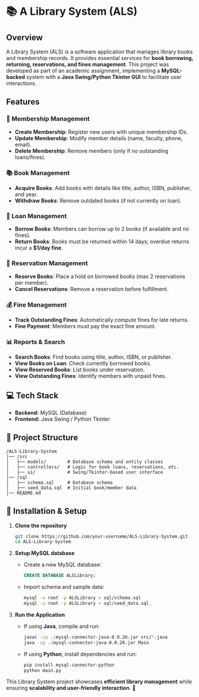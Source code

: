 # 📚 A Library System (ALS)

## Overview
A Library System (ALS) is a software application that manages library books and membership records. It provides essential services for **book borrowing, returning, reservations, and fines management**. This project was developed as part of an academic assignment, implementing a **MySQL-backed** system with a **Java Swing/Python Tkinter GUI** to facilitate user interactions.

## Features
### 📌 Membership Management
- **Create Membership**: Register new users with unique membership IDs.
- **Update Membership**: Modify member details (name, faculty, phone, email).
- **Delete Membership**: Remove members (only if no outstanding loans/fines).

### 📚 Book Management
- **Acquire Books**: Add books with details like title, author, ISBN, publisher, and year.
- **Withdraw Books**: Remove outdated books (if not currently on loan).

### 🔄 Loan Management
- **Borrow Books**: Members can borrow up to 2 books (if available and no fines).
- **Return Books**: Books must be returned within 14 days; overdue returns incur a **$1/day fine**.

### 🔖 Reservation Management
- **Reserve Books**: Place a hold on borrowed books (max 2 reservations per member).
- **Cancel Reservations**: Remove a reservation before fulfillment.

### 💰 Fine Management
- **Track Outstanding Fines**: Automatically compute fines for late returns.
- **Fine Payment**: Members must pay the exact fine amount.

### 📊 Reports & Search
- **Search Books**: Find books using title, author, ISBN, or publisher.
- **View Books on Loan**: Check currently borrowed books.
- **View Reserved Books**: List books under reservation.
- **View Outstanding Fines**: Identify members with unpaid fines.

## 💻 Tech Stack
- **Backend:** MySQL (Database)
- **Frontend:** Java Swing / Python Tkinter

## 📂 Project Structure
```
/ALS-Library-System
│── /src
│   ├── models/        # Database schema and entity classes
│   ├── controllers/   # Logic for book loans, reservations, etc.
│   ├── ui/            # Swing/Tkinter-based user interface
│── /sql
│   ├── schema.sql     # Database schema
│   ├── seed_data.sql  # Initial book/member data
│── README.md
```

## 🚀 Installation & Setup
1. **Clone the repository**  
   ```bash
   git clone https://github.com/your-username/ALS-Library-System.git
   cd ALS-Library-System
   ```

2. **Setup MySQL database**  
   - Create a new MySQL database:
     ```sql
     CREATE DATABASE ALSLibrary;
     ```
   - Import schema and sample data:
     ```bash
     mysql -u root -p ALSLibrary < sql/schema.sql
     mysql -u root -p ALSLibrary < sql/seed_data.sql
     ```

3. **Run the Application**  
   - If using **Java**, compile and run:
     ```bash
     javac -cp .:mysql-connector-java-8.0.26.jar src/*.java
     java -cp .:mysql-connector-java-8.0.26.jar Main
     ```
   - If using **Python**, install dependencies and run:
     ```bash
     pip install mysql-connector-python
     python main.py
     ```
This Library System project showcases **efficient library management** while ensuring **scalability and user-friendly interaction**. 🚀
